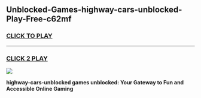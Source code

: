 
## Unblocked-Games-highway-cars-unblocked-Play-Free-c62mf
<h3>
<a href="https://premium76.site?title=highway-cars-unblocked&ref=18A1">CLICK TO PLAY</a></h3>
<hr>

<h3>
<a href="https://premium76.site?title=highway-cars-unblocked&ref=18A1">CLICK 2 PLAY</a>
  
</h3>

<a href="https://premium76.site?title=highway-cars-unblocked&ref=18A1"><img src="https://clearcache.store/games.png"></a>


**highway-cars-unblocked games unblocked: Your Gateway to Fun and Accessible Online Gaming**
